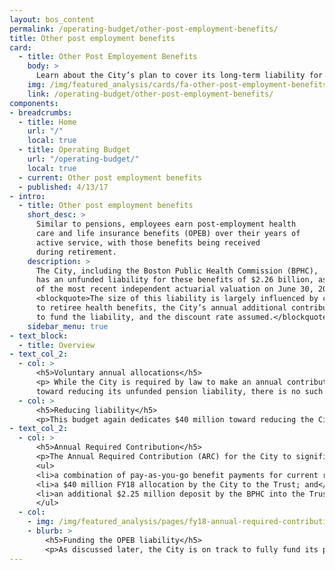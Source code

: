 ```yaml
---
layout: bos_content
permalink: /operating-budget/other-post-employment-benefits/
title: Other post employment benefits
card:
  - title: Other Post Employement Benefits
    body: >
      Learn about the City’s plan to cover its long-term liability for retirees’ health and life benefits.
    img: /img/featured_analysis/cards/fa-other-post-employment-benefits.jpg
    link: /operating-budget/other-post-employment-benefits/
components:
- breadcrumbs:
  - title: Home
    url: "/"
    local: true
  - title: Operating Budget
    url: "/operating-budget/"
    local: true
  - current: Other post employment benefits
  - published: 4/13/17
- intro:
  - title: Other post employment benefits
    short_desc: >
      Similar to pensions, employees earn post-employment health 
      care and life insurance benefits (OPEB) over their years of 
      active service, with those benefits being received 
      during retirement.
    description: >
      The City, including the Boston Public Health Commission (BPHC), 
      has an unfunded liability for these benefits of $2.26 billion, as 
      of the most recent independent actuarial valuation on June 30, 2015. 
      <blockquote>The size of this liability is largely influenced by changes 
      to retiree health benefits, the City’s annual additional contribution 
      to fund the liability, and the discount rate assumed.</blockquote>
    sidebar_menu: true
- text_block:
  - title: Overview
- text_col_2:
  - col: >
      <h5>Voluntary annual allocations</h5>
      <p> While the City is required by law to make an annual contribution 
      toward reducing its unfunded pension liability, there is no such requirement for retiree health and life insurance benefits. In FY08, the City followed new Governmental Accounting Standards Board (GASB) requirements to identify and disclose this estimated liability, and also began voluntary annual allocations to fund the liability. Annual allocations are retained in an irrevocable Trust Fund, authorized through the City’s acceptance of M.G.L. Chapter 32B section 20. As of December 31, 2016 the Fund had a balance of $437 million.</p>
  - col: >
      <h5>Reducing liability</h5>
      <p>This budget again dedicates $40 million toward reducing the City’s long term other post-employment benefits (OPEB) liability. These fiscally responsible actions are critical to the Walsh Administration’s prudent financial management policies, which have contributed to the recent affirmation of Boston’s triple A bond rating.</p>
- text_col_2: 
  - col: >
      <h5>Annual Required Contribution</h5>
      <p>The Annual Required Contribution (ARC) for the City to significantly reduce the OPEB liability over a 30 year period is projected at $184.9 million in FY18, as shown in Table 4. $172.2 million (93%) of this amount will be funded through:</p>
      <ul>
      <li>a combination of pay-as-you-go benefit payments for current retirees (included in health care costs discussed in previous section);</li>
      <li>a $40 million FY18 allocation by the City to the Trust; and</li>
      <li>an additional $2.25 million deposit by the BPHC into the Trust.</li>
      </ul>
  - col: 
    - img: /img/featured_analysis/pages/fy18-annual-required-contribution.png
    - blurb: >
        <h5>Funding the OPEB liability</h5>
        <p>As discussed later, the City is on track to fully fund its pension liability in 2025. The City then plans to redirect previous annual pension contributions to further reduce the unfunded OPEB liability, with a goal of fully funding the OPEB liability in 30 years.</p>
---
```

